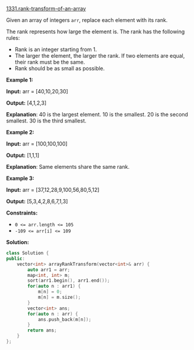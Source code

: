 [1331.rank-transform-of-an-array](https://leetcode.com/problems/rank-transform-of-an-array/)  

Given an array of integers `arr`, replace each element with its rank.

The rank represents how large the element is. The rank has the following rules:

*   Rank is an integer starting from 1.
*   The larger the element, the larger the rank. If two elements are equal, their rank must be the same.
*   Rank should be as small as possible.

**Example 1:**

  
**Input:** arr = \[40,10,20,30\]
  
**Output:** \[4,1,2,3\]
  
**Explanation**: 40 is the largest element. 10 is the smallest. 20 is the second smallest. 30 is the third smallest.

**Example 2:**

  
**Input:** arr = \[100,100,100\]
  
**Output:** \[1,1,1\]
  
**Explanation**: Same elements share the same rank.
  

**Example 3:**

  
**Input:** arr = \[37,12,28,9,100,56,80,5,12\]
  
**Output:** \[5,3,4,2,8,6,7,1,3\]
  

**Constraints:**

*   `0 <= arr.length <= 105`
*   `-109 <= arr[i] <= 109`  



**Solution:**  

```cpp
class Solution {
public:
    vector<int> arrayRankTransform(vector<int>& arr) {
        auto arr1 = arr;
        map<int, int> m;
        sort(arr1.begin(), arr1.end());
        for(auto n : arr1) {
            m[n] = 0;
            m[n] = m.size();
        }
        vector<int> ans;
        for(auto n : arr) {
            ans.push_back(m[n]);
        }
        return ans;
    }
};
```
      